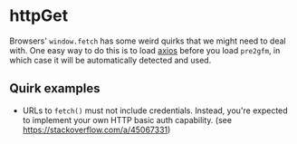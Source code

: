 ﻿
httpGet
=======

Browsers' `window.fetch` has some weird quirks that we might need to deal with.
One easy way to do this is to load [axios][obtain-axios] before you load
`pre2gfm`, in which case it will be automatically detected and used.


  [obtain-axios]: https://github.com/axios/axios


Quirk examples
--------------

* URLs to `fetch()` must not include credentials.
  Instead, you're expected to implement your own HTTP basic auth capability.
  (see https://stackoverflow.com/a/45067331)


